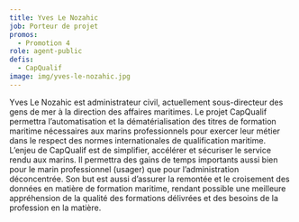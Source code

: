 ```yaml
---
title: Yves Le Nozahic
job: Porteur de projet
promos:
  - Promotion 4
role: agent-public
defis:
  - CapQualif
image: img/yves-le-nozahic.jpg
---
```

Yves Le Nozahic est administrateur civil, actuellement sous-directeur des gens de mer à la direction des affaires maritimes. Le projet CapQualif permettra l’automatisation et la dématérialisation des titres de formation maritime nécessaires aux marins professionnels pour exercer leur métier dans le respect des normes internationales de qualification maritime. L’enjeu de CapQualif est de simplifier, accélérer et sécuriser le service rendu aux marins. Il permettra des gains de temps importants aussi bien pour le marin professionnel (usager) que pour l’administration déconcentrée. Son but est aussi d’assurer la remontée et le croisement des données en matière de formation maritime, rendant possible une meilleure appréhension de la qualité des formations délivrées et des besoins de la profession en la matière.
